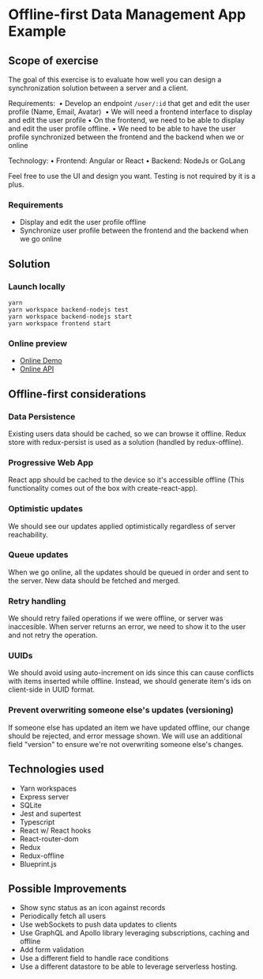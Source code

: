 # Offline-first Data Management App Example

## Scope of exercise

The goal of this exercise is to evaluate how well you can design a synchronization solution between a server and a client.

Requirements: 
 •	Develop an endpoint `/user/:id` that get and edit the user profile (Name, Email, Avatar) 
 •	We will need a frontend interface to display and edit the user profile
 •	On the frontend, we need to be able to display and edit the user profile offline.
 •	We need to be able to have the user profile synchronized between the frontend and the backend when we or online

Technology:
 •	Frontend: Angular or React
 •	Backend: NodeJs or GoLang

Feel free to use the UI and design you want.
Testing is not required by it is a plus.


### Requirements 
- Display and edit the user profile offline
- Synchronize user profile between the frontend and the backend when we go online


## Solution

### Launch locally
```
yarn 
yarn workspace backend-nodejs test
yarn workspace backend-nodejs start
yarn workspace frontend start 
```

### Online preview

- [Online Demo](https://offline-first-app.netlify.com/)
- [Online API](https://mkrn-offline-first-app-1.glitch.me)



## Offline-first considerations

### Data Persistence
Existing users data should be cached, so we can browse it offline. Redux store with redux-persist is used as a solution (handled by redux-offline).

### Progressive Web App
React app should be cached to the device so it's accessible offline (This functionality comes out of the box with create-react-app).

### Optimistic updates
We should see our updates applied optimistically regardless of server reachability.

### Queue updates
When we go online, all the updates should be queued in order and sent to the server. New data should be fetched and merged.

### Retry handling
We should retry failed operations if we were offline, or server was inaccesible. When server returns an error, we need to show it to the user and not retry the operation.

### UUIDs
We should avoid using auto-increment on ids since this can cause conflicts with items inserted while offline. Instead, we should generate item's ids on client-side in UUID format. 

### Prevent overwriting someone else's updates (versioning)
If someone else has updated an item we have updated offline, our change should be rejected, and error message shown. We will use an additional field "version" to ensure we're not overwriting someone else's changes.

## Technologies used

- Yarn workspaces
- Express server
- SQLite
- Jest and supertest
- Typescript 
- React w/ React hooks
- React-router-dom
- Redux
- Redux-offline
- Blueprint.js

## Possible Improvements

- Show sync status as an icon against records 
- Periodically fetch all users
- Use webSockets to push data updates to clients 
- Use GraphQL and Apollo library leveraging subscriptions, caching and offline
- Add form validation
- Use a different field to handle race conditions
- Use a different datastore to be able to leverage serverless hosting.
